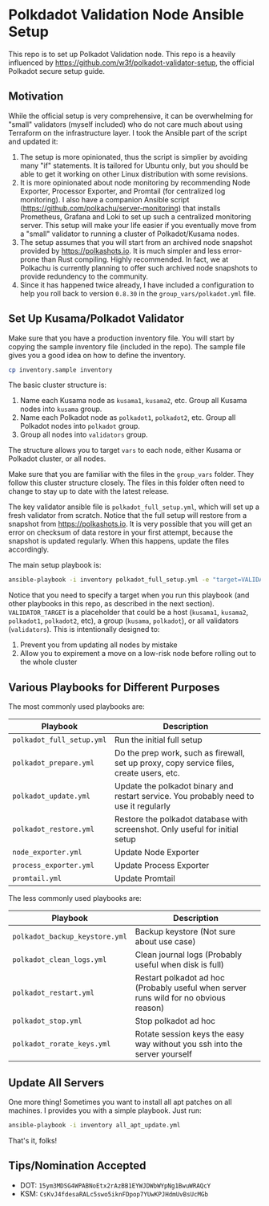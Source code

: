 # Polkdadot Validation Node Ansible Setup

This repo is to set up Polkadot Validation node. This repo is a heavily influenced by https://github.com/w3f/polkadot-validator-setup, the official Polkadot secure setup guide.

## Motivation

While the official setup is very comprehensive, it can be overwhelming for "small" validators (myself included) who do not care much about using Terraform on the infrastructure layer. I took the Ansible part of the script and updated it:

1. The setup is more opinionated, thus the script is simplier by avoiding many "if" statements. It is tailored for Ubuntu only, but you should be able to get it working on other Linux distribution with some revisions.
2. It is more opinionated about node monitoring by recommending Node Exporter, Processor Exporter, and Promtail (for centralized log monitoring). I also have a companion Ansible script (https://github.com/polkachu/server-monitoring) that installs Prometheus, Grafana and Loki to set up such a centralized monitoring server. This setup will make your life easier if you eventually move from a "small" validator to running a cluster of Polkadot/Kusama nodes.
3. The setup assumes that you will start from an archived node snapshot provided by https://polkashots.io. It is much simpler and less error-prone than Rust compiling. Highly recommended. In fact, we at Polkachu is currently planning to offer such archived node snapshots to provide redundency to the community.
4. Since it has happened twice already, I have included a configuration to help you roll back to version `0.8.30` in the `group_vars/polkadot.yml` file.

## Set Up Kusama/Polkadot Validator

Make sure that you have a production inventory file. You will start by copying the sample inventory file (included in the repo). The sample file gives you a good idea on how to define the inventory.

```bash
cp inventory.sample inventory
```

The basic cluster structure is:

1. Name each Kusama node as `kusama1`, `kusama2`, etc. Group all Kusama nodes into `kusama` group.
2. Name each Polkadot node as `polkadot1`, `polkadot2`, etc. Group all Polkadot nodes into `polkadot` group.
3. Group all nodes into `validators` group.

The structure allows you to target `vars` to each node, either Kusama or Polkadot cluster, or all nodes.

Make sure that you are familiar with the files in the `group_vars` folder. They follow this cluster structure closely. The files in this folder often need to change to stay up to date with the latest release.

The key validator ansible file is `polkadot_full_setup.yml`, which will set up a fresh validator from scratch. Notice that the full setup will restore from a snapshot from https://polkashots.io. It is very possible that you will get an error on checksum of data restore in your first attempt, because the snapshot is updated regularly. When this happens, update the files accordingly.

The main setup playbook is:

```bash
ansible-playbook -i inventory polkadot_full_setup.yml -e "target=VALIDATOR_TARGET"
```

Notice that you need to specify a target when you run this playbook (and other playbooks in this repo, as described in the next section). `VALIDATOR_TARGET` is a placeholder that could be a host (`kusama1`, `kusama2`, `polkadot1`, `polkadot2`, etc), a group (`kusama`, `polkadot`), or all validators (`validators`). This is intentionally designed to:

1. Prevent you from updating all nodes by mistake
2. Allow you to expirement a move on a low-risk node before rolling out to the whole cluster

## Various Playbooks for Different Purposes

The most commonly used playbooks are:

| Playbook                  | Description                                                                              |
| ------------------------- | ---------------------------------------------------------------------------------------- |
| `polkadot_full_setup.yml` | Run the initial full setup                                                               |
| `polkadot_prepare.yml `   | Do the prep work, such as firewall, set up proxy, copy service files, create users, etc. |
| `polkadot_update.yml`     | Update the polkadot binary and restart service. You probably need to use it regularly    |
| `polkadot_restore.yml`    | Restore the polkadot database with screenshot. Only useful for initial setup             |
| `node_exporter.yml`       | Update Node Exporter                                                                     |
| `process_exporter.yml`    | Update Process Exporter                                                                  |
| `promtail.yml`            | Update Promtail                                                                          |

The less commonly used playbooks are:

| Playbook                       | Description                                                                           |
| ------------------------------ | ------------------------------------------------------------------------------------- |
| `polkadot_backup_keystore.yml` | Backup keystore (Not sure about use case)                                             |
| `polkadot_clean_logs.yml`      | Clean journal logs (Probably useful when disk is full)                                |
| `polkadot_restart.yml`         | Restart polkadot ad hoc (Probably useful when server runs wild for no obvious reason) |
| `polkadot_stop.yml`            | Stop polkadot ad hoc                                                                  |
| `polkadot_rorate_keys.yml`     | Rotate session keys the easy way without you ssh into the server yourself             |

## Update All Servers

One more thing! Sometimes you want to install all apt patches on all machines. I provides you with a simple playbook. Just run:

```bash
ansible-playbook -i inventory all_apt_update.yml
```

That's it, folks!

## Tips/Nomination Accepted

- DOT: `15ym3MDSG4WPABNoEtx2rAzBB1EYWJDWbWYpNg1BwuWRAQcY`
- KSM: `CsKvJ4fdesaRALc5swo5iknFDpop7YUwKPJHdmUvBsUcMGb`
